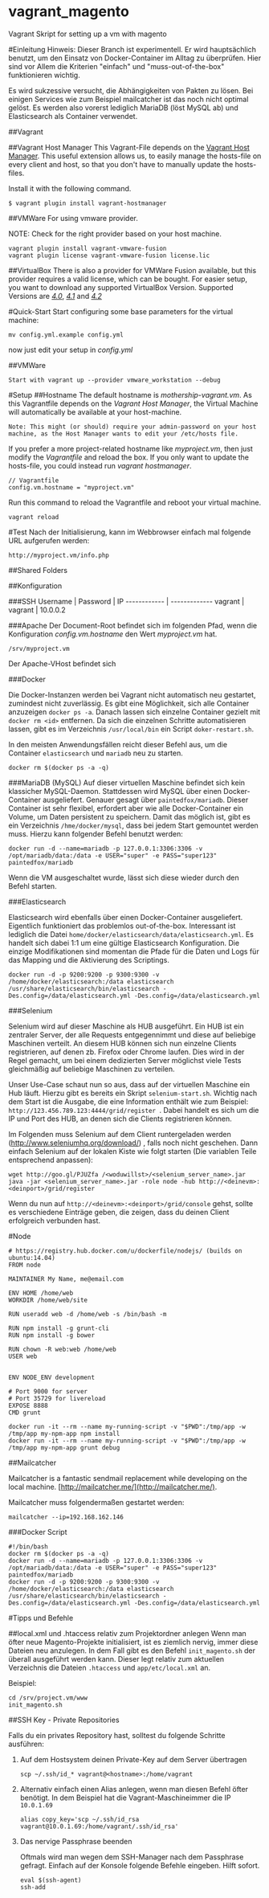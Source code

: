 vagrant_magento
===============

Vagrant Skript for setting up a vm with magento

#Einleitung
Hinweis: Dieser Branch ist experimentell. Er wird hauptsächlich benutzt, um den Einsatz von Docker-Container im Alltag zu überprüfen.
Hier sind vor Allem die Kriterien "einfach" und "muss-out-of-the-box" funktionieren wichtig.

Es wird sukzessive versucht, die Abhängigkeiten von Pakten zu lösen. Bei einigen Services wie zum Beispiel mailcatcher ist das noch nicht
optimal gelöst. Es werden also vorerst lediglich MariaDB (löst MySQL ab) und Elasticsearch als Container verwendet.

##Vagrant

##Vagrant Host Manager
This Vagrant-File depends on the [Vagrant Host Manager](https://github.com/smdahlen/vagrant-hostmanager). This useful extension allows us, to easily manage the hosts-file on every client and host, so that you don't have to manually update the hosts-files.

Install it with the following command.

```
$ vagrant plugin install vagrant-hostmanager
```
##VMWare
For using vmware provider. 

NOTE: Check for the right provider based on your host machine. 

```
vagrant plugin install vagrant-vmware-fusion
vagrant plugin license vagrant-vmware-fusion license.lic
```

##VirtualBox
There is also a provider for VMWare Fusion available, but this provider requires a valid license, which can be bought. For easier setup, you want to download any supported VirtualBox Version. Supported Versions are *[4.0](https://www.virtualbox.org/wiki/Download_Old_Builds_4_0)*, *[4.1](https://www.virtualbox.org/wiki/Download_Old_Builds_4_1)* and *[4.2](https://www.virtualbox.org/wiki/Download_Old_Builds_4_2)*

#Quick-Start
Start configuring some base parameters for the virtual machine:
```
mv config.yml.example config.yml
```
now just edit your setup in *config.yml*

##VMWare
```
Start with vagrant up --provider vmware_workstation --debug
```

#Setup
##Hostname
The default hostname is *mothership-vagrant.vm*. As this Vagrantfile depends on the *Vagrant Host Manager*, the Virtual Machine will automatically be available at your host-machine.

```
Note: This might (or should) require your admin-password on your host machine, as the Host Manager wants to edit your /etc/hosts file.
```
If you prefer a more project-related hostname like *myproject.vm*, then just modify the *Vagrantfile* and reload the box. If you only want to update the hosts-file, you could instead run *vagrant hostmanager*.

```
// Vagrantfile
config.vm.hostname = "myproject.vm"
```
Run this command to reload the Vagrantfile and reboot your virtual machine.

```
vagrant reload
```

#Test
Nach der Initialisierung, kann im Webbrowser einfach mal folgende URL aufgerufen werden:

```
http://myproject.vm/info.php
```


##Shared Folders

##Konfiguration

###SSH
Username | Password | IP
------------ | ------------- 
vagrant | vagrant | 10.0.0.2

###Apache
Der Document-Root befindet sich im folgenden Pfad, wenn die Konfiguration *config.vm.hostname* den Wert *myproject.vm* hat.

```
/srv/myproject.vm
```

Der Apache-VHost befindet sich 

###Docker

Die Docker-Instanzen werden bei Vagrant nicht automatisch neu gestartet, zumindest nicht zuverlässig. Es gibt eine Möglichkeit, sich
alle Container anzuzeigen ```docker ps -a```. Danach lassen sich einzelne Container gezielt mit ```docker rm <id>``` entfernen. Da
sich die einzelnen Schritte automatisieren lassen, gibt es im Verzeichnis ```/usr/local/bin``` ein Script ```doker-restart.sh```. 

In den meisten Anwendungsfällen reicht dieser Befehl aus, um die Container ```elasticsearch``` und ```mariadb``` neu zu starten.

```
docker rm $(docker ps -a -q)
```


###MariaDB (MySQL)
Auf dieser virtuellen Maschine befindet sich kein klassicher MySQL-Daemon. Stattdessen wird MySQL über einen Docker-Container
ausgeliefert. Genauer gesagt über ```paintedfox/mariadb```. Dieser Container ist sehr flexibel, erfordert aber wie alle
Docker-Container ein Volume, um Daten persistent zu speichern. Damit das möglich ist, gibt es ein Verzeichnis 
```/hme/docker/mysql```, dass bei jedem Start gemountet werden muss. Hierzu kann folgender Befehl benutzt werden:

```
docker run -d --name=mariadb -p 127.0.0.1:3306:3306 -v /opt/mariadb/data:/data -e USER="super" -e PASS="super123" paintedfox/mariadb
```

Wenn die VM ausgeschaltet wurde, lässt sich diese wieder durch den Befehl starten.


###Elasticsearch

Elasticsearch wird ebenfalls über einen Docker-Container ausgeliefert. Eigentlich funktioniert das problemlos out-of-the-box. 
Interessant ist lediglich die Datei ```home/docker/elasticsearch/data/elasticsearch.yml```. Es handelt sich dabei 1:1 um eine
gültige Elasticsearch Konfiguration. Die einzige Modifikationen sind momentan die Pfade für die Daten und Logs für das Mapping 
und die Aktivierung des Scriptings.

```
docker run -d -p 9200:9200 -p 9300:9300 -v /home/docker/elasticsearch:/data elasticsearch /usr/share/elasticsearch/bin/elasticsearch -Des.config=/data/elasticsearch.yml -Des.config=/data/elasticsearch.yml
```

###Selenium

Selenium wird auf dieser Maschine als HUB ausgeführt. Ein HUB ist ein zentraler Server, der alle Requests entgegennimmt und diese auf beliebige Maschinen verteilt. An diesem HUB können sich nun einzelne Clients registrieren, auf denen zb. Firefox oder Chrome laufen. Dies wird in der Regel gemacht, um bei einem dedizierten Server möglichst viele Tests gleichmäßig auf beliebige Maschinen zu verteilen.

Unser Use-Case schaut nun so aus, dass auf der virtuellen Maschine ein Hub läuft. Hierzu gibt es bereits ein Skript ```selenium-start.sh```. Wichtig nach dem Start ist die Ausgabe, die eine Information enthält wie zum Beispiel: ```http://123.456.789.123:4444/grid/register ```. Dabei handelt es sich um die IP und Port des HUB, an denen sich die Clients registrieren können.

Im Folgenden muss Selenium auf dem Client runtergeladen werden (http://www.seleniumhq.org/download/) , falls noch nicht geschehen. Dann einfach Selenium auf der lokalen Kiste wie folgt starten (Die variablen Teile entsprechend anpassen):

```
wget http://goo.gl/PJUZfa /<woduwillst>/<selenium_server_name>.jar
java -jar <selenium_server_name>.jar -role node -hub http://<deinevm>:<deinport>/grid/register
```

Wenn du nun auf ```http://<deinevm>:<deinport>/grid/console``` gehst, sollte es verschiedene Einträge geben, die zeigen, dass du deinen Client erfolgreich verbunden hast.

#Node


```
# https://registry.hub.docker.com/u/dockerfile/nodejs/ (builds on ubuntu:14.04)
FROM node

MAINTAINER My Name, me@email.com

ENV HOME /home/web
WORKDIR /home/web/site

RUN useradd web -d /home/web -s /bin/bash -m

RUN npm install -g grunt-cli
RUN npm install -g bower

RUN chown -R web:web /home/web
USER web


ENV NODE_ENV development

# Port 9000 for server
# Port 35729 for livereload
EXPOSE 8888
CMD grunt

docker run -it --rm --name my-running-script -v "$PWD":/tmp/app -w /tmp/app my-npm-app npm install
docker run -it --rm --name my-running-script -v "$PWD":/tmp/app -w /tmp/app my-npm-app grunt debug
```


##Mailcatcher

Mailcatcher is a fantastic sendmail replacement while developing on the local machine. [http://mailcatcher.me/](http://mailcatcher.me/).

Mailcatcher muss folgendermaßen gestartet werden:

```
mailcatcher --ip=192.168.162.146
```


###Docker Script

```
#!/bin/bash
docker rm $(docker ps -a -q)
docker run -d --name=mariadb -p 127.0.0.1:3306:3306 -v /opt/mariadb/data:/data -e USER="super" -e PASS="super123" paintedfox/mariadb
docker run -d -p 9200:9200 -p 9300:9300 -v /home/docker/elasticsearch:/data elasticsearch /usr/share/elasticsearch/bin/elasticsearch -Des.config=/data/elasticsearch.yml -Des.config=/data/elasticsearch.yml
```

#Tipps und Befehle

##local.xml und .htaccess relativ zum Projektordner anlegen
Wenn man öfter neue Magento-Projekte initialisiert, ist es ziemlich nervig, immer diese Dateien neu anzulegen. In dem Fall gibt es den Befehl ```init_magento.sh``` der überall ausgeführt werden kann. Dieser legt relativ zum aktuellen Verzeichnis die Dateien ```.htaccess``` und ```app/etc/local.xml``` an.

Beispiel:

```
cd /srv/project.vm/www
init_magento.sh
```


##SSH Key - Private Repositories

Falls du ein privates Repository hast, solltest du folgende Schritte ausführen:

1. Auf dem Hostsystem deinen Private-Key auf dem Server übertragen

   ```
   scp ~/.ssh/id_* vagrant@<hostname>:/home/vagrant
   ```
2. Alternativ einfach einen Alias anlegen, wenn man diesen Befehl öfter benötigt. In dem Beispiel hat die Vagrant-Maschineimmer die IP ```10.0.1.69```
 
   ```
   alias copy_key='scp ~/.ssh/id_rsa vagrant@10.0.1.69:/home/vagrant/.ssh/id_rsa'
   ```

2. Das nervige Passphrase beenden

   Oftmals wird man wegen dem SSH-Manager nach dem Passphrase gefragt. Einfach auf der Konsole folgende Befehle eingeben. Hilft sofort.

    ```
    eval $(ssh-agent)
    ssh-add
    ```



